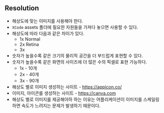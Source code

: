 ## Resolution

* 해상도에 맞는 이미지를 사용해야 한다.
* `XCode` assets 폴더에 필요한 자원들을 가져다 놓으면 사용할 수 있다.
* 해상도에 따라 다음과 같은 차이가 있다.
    * 1x Normal
    * 2x Retina
    * 3x 
* 숫자가 높을수록 같은 크기의 물리적 공간을 더 부드럽게 표현할 수 있다.
* 숫자가 높을수록 같은 화면의 사이즈에 더 많은 수의 픽셀로 표현 가능하다.
    * 1x - 10개
    * 2x - 40개
    * 3x - 90개
* 해상도 별로 이미지 생성하는 사이트 - <https://appicon.co/> 
* 이미지, 아이콘를 생성하는 사이트 - <https://canva.com> 
* 해상도 별로 이미지를 제공해야하 하는 이유는 어플리케이션이 이미지를 스케일링하면 속도가 느려지는 문제가 발생하기 때문이다.